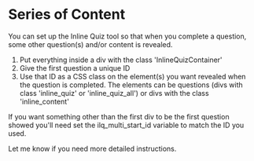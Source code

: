 # Series of Content #
You can set up the Inline Quiz tool so that when you complete a question, some other question(s) and/or content is revealed.

  1. Put everything inside a div with the class 'InlineQuizContainer'
  1. Give the first question a unique ID
  1. Use that ID as a CSS class on the element(s) you want revealed when the question is completed.  The elements can be questions (divs with class 'inline\_quiz' or 'inline\_quiz\_all') or divs with the class 'inline\_content'

If you want something other than the first div to be the first question showed you'll need set the ilq\_multi\_start\_id variable to match the ID you used.

Let me know if you need more detailed instructions.